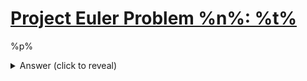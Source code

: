 # [Project Euler Problem %n%: %t%](https://projecteuler.net/problem=%n%)

%p%

<details>
<summary>Answer (click to reveal)</summary>

</details>
